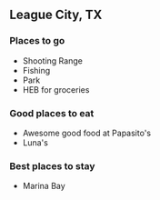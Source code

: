 ## League City, TX

### Places to go
  - Shooting Range
  - Fishing
  - Park
  - HEB for groceries

### Good places to eat
  - Awesome good food at Papasito's
  - Luna's

### Best places to stay
  - Marina Bay
